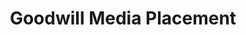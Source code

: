 ---
layout: project
title:  Goodwill Media Placement
client: Goodwill NCW
image: goodwill-logo.jpg
tags:
- Media buying
---